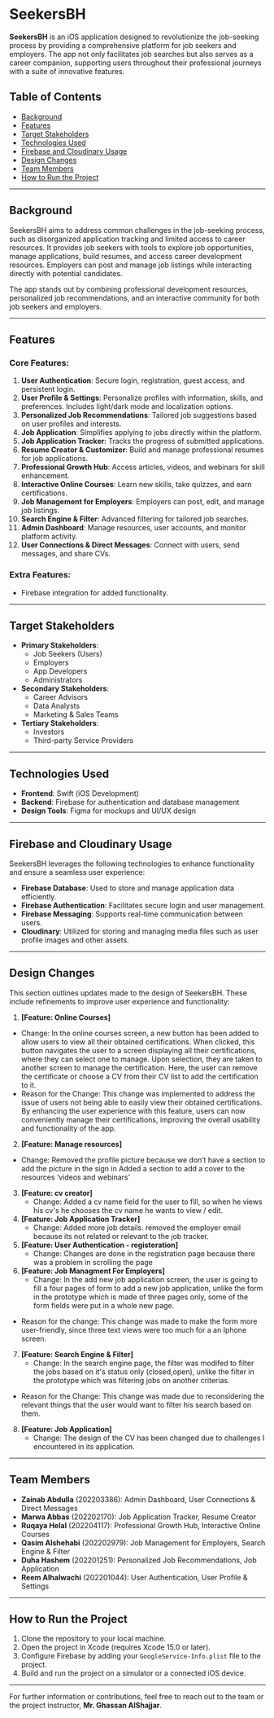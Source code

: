 # SeekersBH

**SeekersBH** is an iOS application designed to revolutionize the job-seeking process by providing a comprehensive platform for job seekers and employers. The app not only facilitates job searches but also serves as a career companion, supporting users throughout their professional journeys with a suite of innovative features.

## Table of Contents
- [Background](#background)
- [Features](#features)
- [Target Stakeholders](#target-stakeholders)
- [Technologies Used](#technologies-used)
- [Firebase and Cloudinary Usage](#firebase-and-cloudinary-usage)
- [Design Changes](#design-changes)
- [Team Members](#team-members)
- [How to Run the Project](#how-to-run-the-project)

---

## Background
SeekersBH aims to address common challenges in the job-seeking process, such as disorganized application tracking and limited access to career resources. It provides job seekers with tools to explore job opportunities, manage applications, build resumes, and access career development resources. Employers can post and manage job listings while interacting directly with potential candidates.

The app stands out by combining professional development resources, personalized job recommendations, and an interactive community for both job seekers and employers.

---

## Features
### Core Features:
1. **User Authentication**: Secure login, registration, guest access, and persistent login.
2. **User Profile & Settings**: Personalize profiles with information, skills, and preferences. Includes light/dark mode and localization options.
3. **Personalized Job Recommendations**: Tailored job suggestions based on user profiles and interests.
4. **Job Application**: Simplifies applying to jobs directly within the platform.
5. **Job Application Tracker**: Tracks the progress of submitted applications.
6. **Resume Creator & Customizer**: Build and manage professional resumes for job applications.
7. **Professional Growth Hub**: Access articles, videos, and webinars for skill enhancement.
8. **Interactive Online Courses**: Learn new skills, take quizzes, and earn certifications.
9. **Job Management for Employers**: Employers can post, edit, and manage job listings.
10. **Search Engine & Filter**: Advanced filtering for tailored job searches.
11. **Admin Dashboard**: Manage resources, user accounts, and monitor platform activity.
12. **User Connections & Direct Messages**: Connect with users, send messages, and share CVs.

### Extra Features:
- Firebase integration for added functionality.

---

## Target Stakeholders
- **Primary Stakeholders**:
  - Job Seekers (Users)
  - Employers
  - App Developers
  - Administrators
- **Secondary Stakeholders**:
  - Career Advisors
  - Data Analysts
  - Marketing & Sales Teams
- **Tertiary Stakeholders**:
  - Investors
  - Third-party Service Providers

---

## Technologies Used
- **Frontend**: Swift (iOS Development)
- **Backend**: Firebase for authentication and database management
- **Design Tools**: Figma for mockups and UI/UX design
  
---

## Firebase and Cloudinary Usage
SeekersBH leverages the following technologies to enhance functionality and ensure a seamless user experience:

- **Firebase Database**: Used to store and manage application data efficiently.
- **Firebase Authentication**: Facilitates secure login and user management.
- **Firebase Messaging**: Supports real-time communication between users.
- **Cloudinary**: Utilized for storing and managing media files such as user profile images and other assets.

---

## Design Changes
This section outlines updates made to the design of SeekersBH. These include refinements to improve user experience and functionality:

1. **[Feature: Online Courses]**
- Change:
    In the online courses screen, a new button has been added to allow users to view all their obtained certifications. When clicked, this button navigates the user to a screen displaying all their certifications, where they can select one to manage. Upon selection, they are taken to another screen to manage the certification. Here, the user can remove the certificate or choose a CV from their CV list to add the certification to it.
- Reason for the Change:
    This change was implemented to address the issue of users not being able to easily view their obtained certifications. By enhancing the user experience with this feature, users can now conveniently manage their certifications, improving the overall usability and functionality of the app.
2. **[Feature: Manage resources]**
  - Change:
    Removed the profile picture because we don’t have a section to add the picture in the sign in 
    Added a section to add a cover to the resources ‘videos and webinars’ 
3. **[Feature: cv creator]**
    - Change:
      Added a cv name field for the user to fill, so when he views his cv's he chooses the cv name he wants to view / edit.
4. **[Feature: Job Application Tracker]**
    - Change:
      Added more job details. removed the employer email because its not related or relevant to the job tracker.
5. **[Feature: User Authentication - registeration]**
    - Change:
      Changes are done in the registration page because there was a problem in scrolling the page
6. **[Feature: Job Managment For Employers]**
     - Change:
    In the add new job application screen, the user is going to fill a four pages of form to add a new job application, unlike the form in the prototype which is made of three pages only, some of the form fields were put in a whole new page.
  - Reason for the change:
    This change was made to make the form more user-friendly, since three text views were too much for a an Iphone screen.
7. **[Feature: Search Engine & Filter]**
   - Change:
    In the search engine page, the filter was modifed to filter the jobs based on it's status only (closed,open), unlike the filter in the prototype which was filtering jobs on another criterias.
  - Reason for the Change:
    This change was made due to reconsidering the relevant things that the user would want to filter his search based on them.
8. **[Feature: Job Application]**
    - Change:
      The design of the CV has been changed due to challenges I encountered in its application.
---

## Team Members
- **Zainab Abdulla** (202203386): Admin Dashboard, User Connections & Direct Messages
- **Marwa Abbas** (202202170): Job Application Tracker, Resume Creator
- **Ruqaya Helal** (202204117): Professional Growth Hub, Interactive Online Courses
- **Qasim Alshehabi** (202202979): Job Management for Employers, Search Engine & Filter
- **Duha Hashem** (202201251): Personalized Job Recommendations, Job Application
- **Reem Alhalwachi** (202201044): User Authentication, User Profile & Settings

---

## How to Run the Project
1. Clone the repository to your local machine.
2. Open the project in Xcode (requires Xcode 15.0 or later).
3. Configure Firebase by adding your `GoogleService-Info.plist` file to the project.
4. Build and run the project on a simulator or a connected iOS device.

---

For further information or contributions, feel free to reach out to the team or the project instructor, **Mr. Ghassan AlShajjar**.

